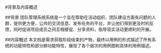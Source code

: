#背景及内容概述

##背景
   团队管理系统系统是一个旨在帮助在活动组织、团队建设方面有问题的人群，提供更方便，公共的交流信息、发布任务的平台，并让他们得到更及时的反馈，同时促进项目成员之间互相督促、分享资料，指导现实活动更顺利的开展。

##内容概述
   本文档是需求获取阶段结束的产物，最终以用例的形式描述了所有系统的功能特性和部分肺功能特性，展现了各个层次的用例图和具体的用例描述。